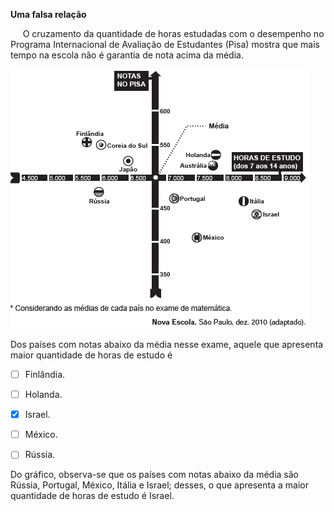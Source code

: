 

**Uma falsa relação**

     O cruzamento da quantidade de horas estudadas com o desempenho no Programa Internacional de Avaliação de Estudantes (Pisa) mostra que mais tempo na escola não é garantia de nota acima da média.

![](92f148ee-a567-61ce-585c-af0700151e4c.png)

Dos países com notas abaixo da média nesse exame, aquele que apresenta maior quantidade de horas de estudo é



- [ ] Finlândia.
- [ ] Holanda.
- [x] Israel.
- [ ] México.
- [ ] Rússia.


Do gráfico, observa-se que os países com notas abaixo da média são Rússia, Portugal, México, Itália e Israel; desses, o que apresenta a maior quantidade de horas de estudo é Israel.

        